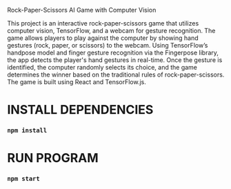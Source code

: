 Rock-Paper-Scissors AI Game with Computer Vision

This project is an interactive rock-paper-scissors game that utilizes computer vision, TensorFlow, and a webcam for gesture recognition. The game allows players to play against the computer by showing hand gestures (rock, paper, or scissors) to the webcam. Using TensorFlow’s handpose model and finger gesture recognition via the Fingerpose library, the app detects the player's hand gestures in real-time. Once the gesture is identified, the computer randomly selects its choice, and the game determines the winner based on the traditional rules of rock-paper-scissors. The game is built using React and TensorFlow.js.

# INSTALL DEPENDENCIES 

### `npm install`



# RUN PROGRAM

### `npm start`





